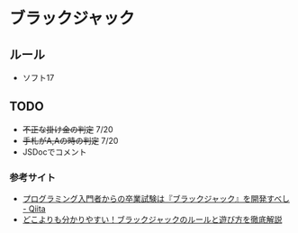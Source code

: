 # ブラックジャック
## ルール
* ソフト17
## TODO
* ~~不正な掛け金の判定~~ 7/20
* ~~手札がA,Aの時の判定~~ 7/20
* JSDocでコメント
### 参考サイト
* [プログラミング入門者からの卒業試験は『ブラックジャック』を開発すべし - Qiita](https://qiita.com/hirossyi73/items/cf8648c31898216312e5)
* [どこよりも分かりやすい！ブラックジャックのルールと遊び方を徹底解説](https://www.lvtaizen.com/8980/)
　